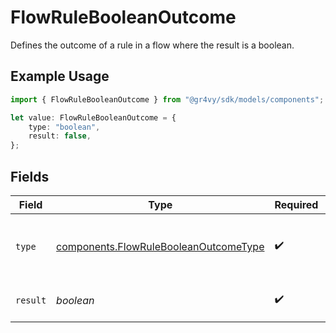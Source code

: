 # FlowRuleBooleanOutcome

Defines the outcome of a rule in a flow where the result
is a boolean.

## Example Usage

```typescript
import { FlowRuleBooleanOutcome } from "@gr4vy/sdk/models/components";

let value: FlowRuleBooleanOutcome = {
    type: "boolean",
    result: false,
};
```

## Fields

| Field                                                                                          | Type                                                                                           | Required                                                                                       | Description                                                                                    | Example                                                                                        |
| ---------------------------------------------------------------------------------------------- | ---------------------------------------------------------------------------------------------- | ---------------------------------------------------------------------------------------------- | ---------------------------------------------------------------------------------------------- | ---------------------------------------------------------------------------------------------- |
| `type`                                                                                         | [components.FlowRuleBooleanOutcomeType](../../models/components/flowrulebooleanoutcometype.md) | :heavy_check_mark:                                                                             | The type of action outcome for the given rule.                                                 | boolean                                                                                        |
| `result`                                                                                       | *boolean*                                                                                      | :heavy_check_mark:                                                                             | Results for a given flow action.                                                               |                                                                                                |